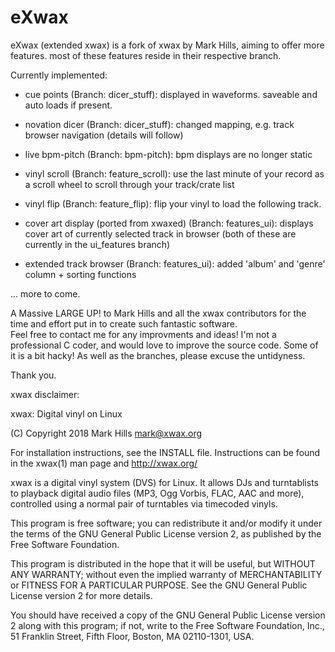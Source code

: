 eXwax
=====

eXwax (extended xwax) is a fork of xwax by Mark Hills, aiming to offer more features.
most of these features reside in their respective branch.

Currently implemented:

- cue points (Branch: dicer_stuff):
    displayed in waveforms. saveable and auto loads if present.
    
- novation dicer (Branch: dicer_stuff):
    changed mapping, e.g. track browser navigation (details will follow)

- live bpm-pitch (Branch: bpm-pitch):
    bpm displays are no longer static

- vinyl scroll (Branch: feature_scroll):
    use the last minute of your record as a scroll wheel to scroll through your track/crate list

- vinyl flip (Branch: feature_flip):
    flip your vinyl to load the following track.
    
- cover art display (ported from xwaxed) (Branch: features_ui):
    displays cover art of currently selected track in browser
                (both of these are currently in the ui_features branch)
- extended track browser (Branch: features_ui):
    added 'album' and 'genre' column + sorting functions
    
    
... more to come.


A Massive LARGE UP! to Mark Hills and all the xwax contributors for the time and effort put in to create such fantastic software.  
Feel free to contact me for any improvments and ideas! I'm not a professional C coder, and would love to improve the source code. Some of it is a bit hacky!
As well as the branches, please excuse the untidyness.

Thank you.



xwax disclaimer:

xwax: Digital vinyl on Linux

(C) Copyright 2018 Mark Hills <mark@xwax.org>

For installation instructions, see the INSTALL file. Instructions can
be found in the xwax(1) man page and http://xwax.org/

xwax is a digital vinyl system (DVS) for Linux. It allows DJs and
turntablists to playback digital audio files (MP3, Ogg Vorbis, FLAC,
AAC and more), controlled using a normal pair of turntables via
timecoded vinyls.

This program is free software; you can redistribute it and/or modify
it under the terms of the GNU General Public License version 2, as
published by the Free Software Foundation.
 
This program is distributed in the hope that it will be useful, but
WITHOUT ANY WARRANTY; without even the implied warranty of
MERCHANTABILITY or FITNESS FOR A PARTICULAR PURPOSE. See the GNU
General Public License version 2 for more details.
 
You should have received a copy of the GNU General Public License
version 2 along with this program; if not, write to the Free Software
Foundation, Inc., 51 Franklin Street, Fifth Floor, Boston, MA
02110-1301, USA.
